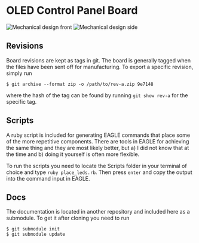 # OLED Control Panel Board

![Mechanical design front](https://github.com/seblindberg-oled-control-panel/Board/wiki/Assets/mechanical-front.png)
![Mechanical design side](https://github.com/seblindberg-oled-control-panel/Board/wiki/Assets/mechanical-side.png)

## Revisions

Board revisions are kept as tags in git. The board is generally tagged when the files have been sent off for manufacturing. To export a specific revision, simply run

```
$ git archive --format zip -o /path/to/rev-a.zip 9e7148
```

where the hash of the tag can be found by running `git show rev-a` for the specific tag.

## Scripts

A ruby script is included for generating EAGLE commands that place some of the more repetitive components. There are tools in EAGLE for achieving the same thing and they are most likely better, but a) I did not know that at the time and b) doing it yourself is often more flexible. 

To run the scripts you need to locate the Scripts folder in your terminal of choice and type `ruby place_leds.rb`. Then press `enter` and copy the output into the command input in EAGLE.

## Docs

The documentation is located in another repository and included here as a submodule. To get it after cloning you need to run

```
$ git submodule init
$ git submodule update
```